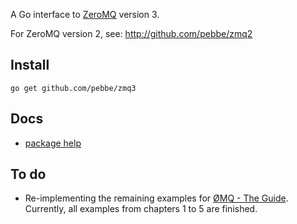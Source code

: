 A Go interface to [ZeroMQ](http://www.zeromq.org/) version 3.

For ZeroMQ version 2, see: http://github.com/pebbe/zmq2

## Install

    go get github.com/pebbe/zmq3

## Docs

 * [package help](http://godoc.org/github.com/pebbe/zmq3)

## To do

 * Re-implementing the remaining examples for [ØMQ - The Guide](http://zguide.zeromq.org/page:all).
   Currently, all examples from chapters 1 to 5 are finished.
